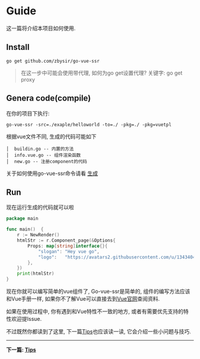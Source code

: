 # Guide
这一篇将介绍本项目如何使用.

## Install
```
go get github.com/zbysir/go-vue-ssr
```
> 在这一步中可能会使用带代理, 如何为go get设置代理? 关键字: go get proxy

## Genera code(compile)
在你的项目下执行:
```
go-vue-ssr -src=./exaple/helloworld -to=./ -pkg=./ -pkg=vuetpl
```
根据vue文件不同, 生成的代码可能如下
```
│  buildin.go -- 内置的方法
│  info.vue.go -- 组件渲染函数
│  new.go -- 注册component的代码
```

关于如何使用go-vue-ssr命令请看 [生成](genera.md)

## Run
现在运行生成的代码就可以啦
```go
package main

func main()  {
    r := NewRender()
    htmlStr := r.Component_page(&Options{
    	Props: map[string]interface{}{
    		"slogan": "Hey vue go",
    		"logo":   "https://avatars2.githubusercontent.com/u/13434040?s=88&v=4",
    	},
    })
    print(htmlStr)
}
```

现在你就可以编写简单的vue组件了, Go-vue-ssr是简单的, 组件的编写方法应该和Vue手册一样, 如果你不了解Vue可以直接去到[Vue官网](https://vuejs.org/)查阅资料.

如果在使用过程中, 你有遇到和Vue特性不一致的地方, 或者有需要优先支持的特性欢迎提Issue.

不过既然你都读到了这里, 下一篇[Tips](tips.md)也应该读一读, 它会介绍一些小问题与技巧.

------

**下一篇: [Tips](tips.md)**
